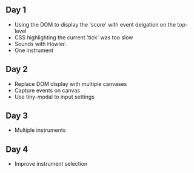 ## Day 1

* Using the DOM to display the 'score' with event delgation on the top-level
* CSS highlighting the current 'tick' was too slow
* Sounds with Howler.
* One instrument

## Day 2

* Replace DOM display with multiple canvases
* Capture events on canvas
* Use tiny-modal to input settings

## Day 3

* Multiple instruments

## Day 4 

* Improve instrument selection